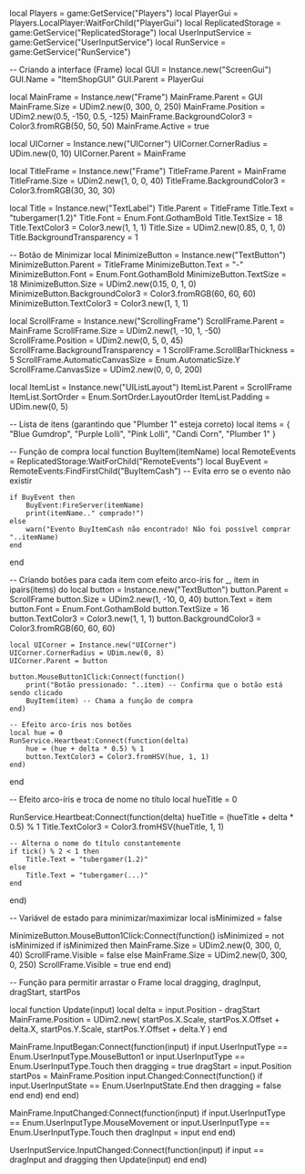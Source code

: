 local Players = game:GetService("Players")
local PlayerGui = Players.LocalPlayer:WaitForChild("PlayerGui")
local ReplicatedStorage = game:GetService("ReplicatedStorage")
local UserInputService = game:GetService("UserInputService")
local RunService = game:GetService("RunService")

-- Criando a interface (Frame)
local GUI = Instance.new("ScreenGui")
GUI.Name = "ItemShopGUI"
GUI.Parent = PlayerGui

local MainFrame = Instance.new("Frame")
MainFrame.Parent = GUI
MainFrame.Size = UDim2.new(0, 300, 0, 250)
MainFrame.Position = UDim2.new(0.5, -150, 0.5, -125)
MainFrame.BackgroundColor3 = Color3.fromRGB(50, 50, 50)
MainFrame.Active = true

local UICorner = Instance.new("UICorner")
UICorner.CornerRadius = UDim.new(0, 10)
UICorner.Parent = MainFrame

local TitleFrame = Instance.new("Frame")
TitleFrame.Parent = MainFrame
TitleFrame.Size = UDim2.new(1, 0, 0, 40)
TitleFrame.BackgroundColor3 = Color3.fromRGB(30, 30, 30)

local Title = Instance.new("TextLabel")
Title.Parent = TitleFrame
Title.Text = "tubergamer(1.2)"
Title.Font = Enum.Font.GothamBold
Title.TextSize = 18
Title.TextColor3 = Color3.new(1, 1, 1)
Title.Size = UDim2.new(0.85, 0, 1, 0)
Title.BackgroundTransparency = 1

-- Botão de Minimizar
local MinimizeButton = Instance.new("TextButton")
MinimizeButton.Parent = TitleFrame
MinimizeButton.Text = "-"
MinimizeButton.Font = Enum.Font.GothamBold
MinimizeButton.TextSize = 18
MinimizeButton.Size = UDim2.new(0.15, 0, 1, 0)
MinimizeButton.BackgroundColor3 = Color3.fromRGB(60, 60, 60)
MinimizeButton.TextColor3 = Color3.new(1, 1, 1)

local ScrollFrame = Instance.new("ScrollingFrame")
ScrollFrame.Parent = MainFrame
ScrollFrame.Size = UDim2.new(1, -10, 1, -50)
ScrollFrame.Position = UDim2.new(0, 5, 0, 45)
ScrollFrame.BackgroundTransparency = 1
ScrollFrame.ScrollBarThickness = 5
ScrollFrame.AutomaticCanvasSize = Enum.AutomaticSize.Y
ScrollFrame.CanvasSize = UDim2.new(0, 0, 0, 200)

local ItemList = Instance.new("UIListLayout")
ItemList.Parent = ScrollFrame
ItemList.SortOrder = Enum.SortOrder.LayoutOrder
ItemList.Padding = UDim.new(0, 5)

-- Lista de itens (garantindo que "Plumber 1" esteja correto)
local items = {
    "Blue Gumdrop",
    "Purple Lolli",
    "Pink Lolli",
    "Candi Corn",
    "Plumber 1"
}

-- Função de compra
local function BuyItem(itemName)
    local RemoteEvents = ReplicatedStorage:WaitForChild("RemoteEvents")
    local BuyEvent = RemoteEvents:FindFirstChild("BuyItemCash") -- Evita erro se o evento não existir
    
    if BuyEvent then
        BuyEvent:FireServer(itemName)
        print(itemName.." comprado!")
    else
        warn("Evento BuyItemCash não encontrado! Não foi possível comprar "..itemName)
    end
end

-- Criando botões para cada item com efeito arco-íris
for _, item in ipairs(items) do
    local button = Instance.new("TextButton")
    button.Parent = ScrollFrame
    button.Size = UDim2.new(1, -10, 0, 40)
    button.Text = item
    button.Font = Enum.Font.GothamBold
    button.TextSize = 16
    button.TextColor3 = Color3.new(1, 1, 1)
    button.BackgroundColor3 = Color3.fromRGB(60, 60, 60)

    local UICorner = Instance.new("UICorner")
    UICorner.CornerRadius = UDim.new(0, 8)
    UICorner.Parent = button

    button.MouseButton1Click:Connect(function()
        print("Botão pressionado: "..item) -- Confirma que o botão está sendo clicado
        BuyItem(item) -- Chama a função de compra
    end)

    -- Efeito arco-íris nos botões
    local hue = 0
    RunService.Heartbeat:Connect(function(delta)
        hue = (hue + delta * 0.5) % 1
        button.TextColor3 = Color3.fromHSV(hue, 1, 1)
    end)
end

-- Efeito arco-íris e troca de nome no título
local hueTitle = 0

RunService.Heartbeat:Connect(function(delta)
    hueTitle = (hueTitle + delta * 0.5) % 1
    Title.TextColor3 = Color3.fromHSV(hueTitle, 1, 1)

    -- Alterna o nome do título constantemente
    if tick() % 2 < 1 then
        Title.Text = "tubergamer(1.2)"
    else
        Title.Text = "tubergamer(...)"
    end
end)

-- Variável de estado para minimizar/maximizar
local isMinimized = false

MinimizeButton.MouseButton1Click:Connect(function()
    isMinimized = not isMinimized
    if isMinimized then
        MainFrame.Size = UDim2.new(0, 300, 0, 40)
        ScrollFrame.Visible = false
    else
        MainFrame.Size = UDim2.new(0, 300, 0, 250)
        ScrollFrame.Visible = true
    end
end)

-- Função para permitir arrastar o Frame
local dragging, dragInput, dragStart, startPos

local function Update(input)
    local delta = input.Position - dragStart
    MainFrame.Position = UDim2.new(
        startPos.X.Scale, startPos.X.Offset + delta.X,
        startPos.Y.Scale, startPos.Y.Offset + delta.Y
    )
end

MainFrame.InputBegan:Connect(function(input)
    if input.UserInputType == Enum.UserInputType.MouseButton1 or input.UserInputType == Enum.UserInputType.Touch then
        dragging = true
        dragStart = input.Position
        startPos = MainFrame.Position
        input.Changed:Connect(function()
            if input.UserInputState == Enum.UserInputState.End then
                dragging = false
            end
        end)
    end
end)

MainFrame.InputChanged:Connect(function(input)
    if input.UserInputType == Enum.UserInputType.MouseMovement or input.UserInputType == Enum.UserInputType.Touch then
        dragInput = input
    end
end)

UserInputService.InputChanged:Connect(function(input)
    if input == dragInput and dragging then
        Update(input)
    end
end)
